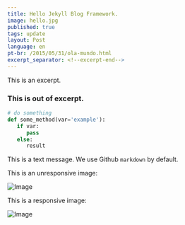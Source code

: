 ```yaml
---
title: Hello Jekyll Blog Framework.
image: hello.jpg
published: true
tags: update
layout: Post
language: en
pt-br: /2015/05/31/ola-mundo.html
excerpt_separator: <!--excerpt-end-->
---
```


This is an excerpt.
<!--excerpt-end--> 

### This is out of excerpt.

``` python
# do something
def some_method(var='example'):
   if var:
      pass
   else:
      result
```
This is a text message. We use Github `markdown` by default. 

This is an unresponsive image:

![Image](http://rafael.picanco.nom.br/media/fpe/fpe.jpeg)

This is a responsive image:
<p><img class="img-responsive center-block" src="http://rafael.picanco.nom.br/media/eep/apparatus.jpg" alt="Image" /></p>